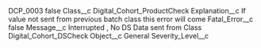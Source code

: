 <?xml version="1.0" encoding="UTF-8"?>
<CustomMetadata xmlns="http://soap.sforce.com/2006/04/metadata" xmlns:xsi="http://www.w3.org/2001/XMLSchema-instance" xmlns:xsd="http://www.w3.org/2001/XMLSchema">
    <label>DCP_0003</label>
    <protected>false</protected>
    <values>
        <field>Class__c</field>
        <value xsi:type="xsd:string">Digital_Cohort_ProductCheck</value>
    </values>
    <values>
        <field>Explanation__c</field>
        <value xsi:type="xsd:string">If value not sent from previous batch class this error will come</value>
    </values>
    <values>
        <field>Fatal_Error__c</field>
        <value xsi:type="xsd:boolean">false</value>
    </values>
    <values>
        <field>Message__c</field>
        <value xsi:type="xsd:string">Interrupted , No DS Data sent from Class Digital_Cohort_DSCheck</value>
    </values>
    <values>
        <field>Object__c</field>
        <value xsi:type="xsd:string">General</value>
    </values>
    <values>
        <field>Severity_Level__c</field>
        <value xsi:nil="true"/>
    </values>
</CustomMetadata>
